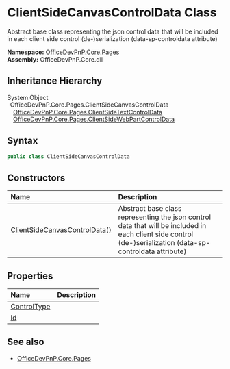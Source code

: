 # ClientSideCanvasControlData Class
 Abstract base class representing the json control data that will be included in each client side control (de-)serialization (data-sp-controldata attribute)   

**Namespace:** [OfficeDevPnP.Core.Pages](OfficeDevPnP.Core.Pages.md)  
**Assembly:** OfficeDevPnP.Core.dll  
## Inheritance Hierarchy
System.Object  
&ensp;OfficeDevPnP.Core.Pages.ClientSideCanvasControlData  
&emsp;[OfficeDevPnP.Core.Pages.ClientSideTextControlData](OfficeDevPnP.Core.Pages.ClientSideTextControlData.md)  
&emsp;[OfficeDevPnP.Core.Pages.ClientSideWebPartControlData](OfficeDevPnP.Core.Pages.ClientSideWebPartControlData.md)  
## Syntax
```C#
public class ClientSideCanvasControlData
```
## Constructors
|**Name**|**Description**|
|:-----|:-----|
| [ClientSideCanvasControlData()](OfficeDevPnP.Core.Pages.ClientSideCanvasControlData.ctor1.md) |  Abstract base class representing the json control data that will be included in each client side control (de-)serialization (data-sp-controldata attribute) 
## Properties
|**Name**|**Description**|
|:-----|:-----|
| [ControlType](OfficeDevPnP.Core.Pages.ClientSideCanvasControlData.ControlType.md) | 
| [Id](OfficeDevPnP.Core.Pages.ClientSideCanvasControlData.Id.md) | 
## See also
- [OfficeDevPnP.Core.Pages](OfficeDevPnP.Core.Pages.md)
